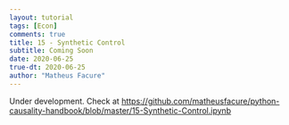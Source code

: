 ```yaml
---
layout: tutorial
tags: [Econ]
comments: true
title: 15 - Synthetic Control
subtitle: Coming Soon
date: 2020-06-25
true-dt: 2020-06-25
author: "Matheus Facure"
---
```


Under development. Check at https://github.com/matheusfacure/python-causality-handbook/blob/master/15-Synthetic-Control.ipynb